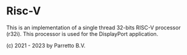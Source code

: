 # Risc-V

This is an implementation of a single thread 32-bits RISC-V processor (r32i). 
This processor is used for the DisplayPort application. 

(c) 2021 - 2023 by Parretto B.V.


